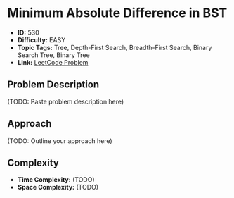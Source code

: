 # Minimum Absolute Difference in BST

- **ID:** 530
- **Difficulty:** EASY
- **Topic Tags:** Tree, Depth-First Search, Breadth-First Search, Binary Search Tree, Binary Tree
- **Link:** [LeetCode Problem](https://leetcode.com/problems/minimum-absolute-difference-in-bst/description/)

## Problem Description

(TODO: Paste problem description here)

## Approach

(TODO: Outline your approach here)

## Complexity

- **Time Complexity:** (TODO)
- **Space Complexity:** (TODO)
